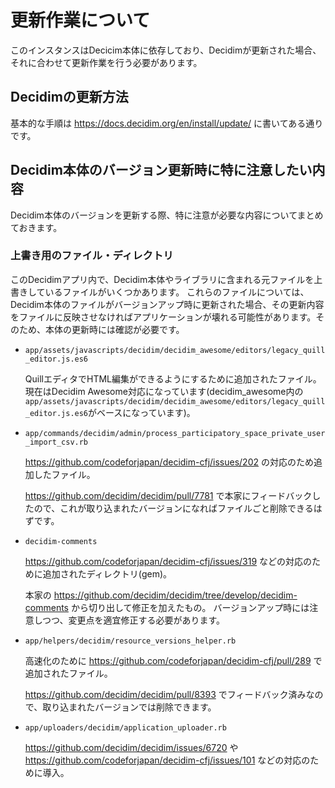 # 更新作業について

このインスタンスはDecicim本体に依存しており、Decidimが更新された場合、それに合わせて更新作業を行う必要があります。

## Decidimの更新方法

基本的な手順は https://docs.decidim.org/en/install/update/ に書いてある通りです。

## Decidim本体のバージョン更新時に特に注意したい内容

Decidim本体のバージョンを更新する際、特に注意が必要な内容についてまとめておきます。

### 上書き用のファイル・ディレクトリ

このDecidimアプリ内で、Decidim本体やライブラリに含まれる元ファイルを上書きしているファイルがいくつかあります。
これらのファイルについては、Decidim本体のファイルがバージョンアップ時に更新された場合、その更新内容をファイルに反映させなければアプリケーションが壊れる可能性があります。そのため、本体の更新時には確認が必要です。

* `app/assets/javascripts/decidim/decidim_awesome/editors/legacy_quill_editor.js.es6`

  QuillエディタでHTML編集ができるようにするために追加されたファイル。現在はDecidim Awesome対応になっています(decidim_awesome内の`app/assets/javascripts/decidim/decidim_awesome/editors/legacy_quill_editor.js.es6`がベースになっています)。

* `app/commands/decidim/admin/process_participatory_space_private_user_import_csv.rb`

  https://github.com/codeforjapan/decidim-cfj/issues/202 の対応のため追加したファイル。

  https://github.com/decidim/decidim/pull/7781 で本家にフィードバックしたので、これが取り込まれたバージョンになればファイルごと削除できるはずです。

* `decidim-comments`

  https://github.com/codeforjapan/decidim-cfj/issues/319 などの対応のために追加されたディレクトリ(gem)。

  本家の https://github.com/decidim/decidim/tree/develop/decidim-comments から切り出して修正を加えたもの。
  バージョンアップ時には注意しつつ、変更点を適宜修正する必要があります。

* `app/helpers/decidim/resource_versions_helper.rb`

  高速化のために https://github.com/codeforjapan/decidim-cfj/pull/289 で追加されたファイル。

  https://github.com/decidim/decidim/pull/8393 でフィードバック済みなので、取り込まれたバージョンでは削除できます。

* `app/uploaders/decidim/application_uploader.rb`

  https://github.com/decidim/decidim/issues/6720 や https://github.com/codeforjapan/decidim-cfj/issues/101 などの対応のために導入。

